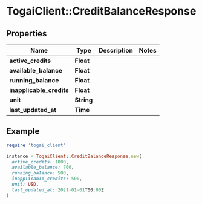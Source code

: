 # TogaiClient::CreditBalanceResponse

## Properties

| Name | Type | Description | Notes |
| ---- | ---- | ----------- | ----- |
| **active_credits** | **Float** |  |  |
| **available_balance** | **Float** |  |  |
| **running_balance** | **Float** |  |  |
| **inapplicable_credits** | **Float** |  |  |
| **unit** | **String** |  |  |
| **last_updated_at** | **Time** |  |  |

## Example

```ruby
require 'togai_client'

instance = TogaiClient::CreditBalanceResponse.new(
  active_credits: 1000,
  available_balance: 700,
  running_balance: 500,
  inapplicable_credits: 500,
  unit: USD,
  last_updated_at: 2021-01-01T00:00Z
)
```

